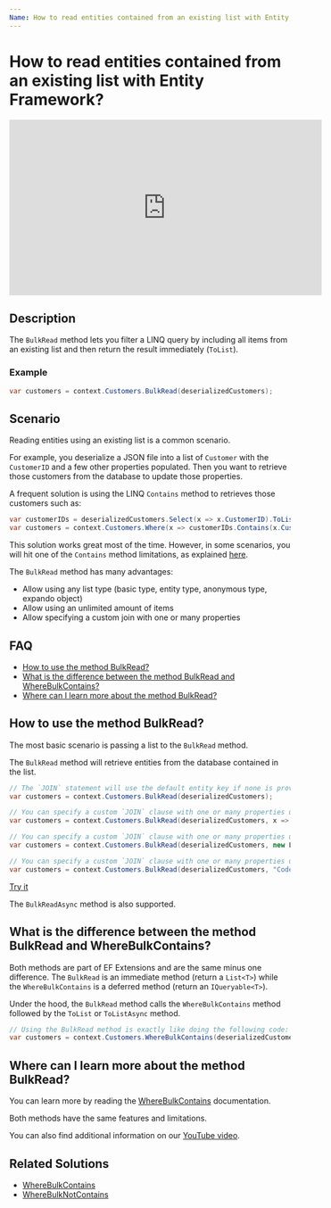 ```yaml
---
Name: How to read entities contained from an existing list with Entity Framework?
---
```


# How to read entities contained from an existing list with Entity Framework?

<iframe width="560" height="315" src="https://www.youtube.com/embed/6rDrB0I5Kyk" title="YouTube video player" frameborder="0" allow="accelerometer; autoplay; clipboard-write; encrypted-media; gyroscope; picture-in-picture" allowfullscreen></iframe>

## Description

The `BulkRead` method lets you filter a LINQ query by including all items from an existing list and then return the result immediately (`ToList`).

### Example

```csharp
var customers = context.Customers.BulkRead(deserializedCustomers);
```

## Scenario

Reading entities using an existing list is a common scenario.

For example, you deserialize a JSON file into a list of `Customer` with the `CustomerID` and a few other properties populated. Then you want to retrieve those customers from the database to update those properties.

A frequent solution is using the LINQ `Contains` method to retrieves those customers such as:

```csharp
var customerIDs = deserializedCustomers.Select(x => x.CustomerID).ToList();
var customers = context.Customers.Where(x => customerIDs.Contains(x.CustomerID)).ToList();
```

This solution works great most of the time. However, in some scenarios, you will hit one of the `Contains` method limitations, as explained [here](/where-bulk-contains#what-are-contains-method-limitations).

The `BulkRead` method has many advantages:
 - Allow using any list type (basic type, entity type, anonymous type, expando object)
 - Allow using an unlimited amount of items
 - Allow specifying a custom join with one or many properties

## FAQ

- [How to use the method BulkRead?](#how-to-use-the-method-bulkread)
- [What is the difference between the method BulkRead and WhereBulkContains?](#what-is-the-difference-between-the-method-bulkread-and-wherebulkcontains)
- [Where can I learn more about the method BulkRead?](#where-can-i-learn-more-about-the-method-bulkread)

## How to use the method BulkRead?

The most basic scenario is passing a list to the `BulkRead` method.

The `BulkRead` method will retrieve entities from the database contained in the list.

```csharp
// The `JOIN` statement will use the default entity key if none is provided (CustomerID)
var customers = context.Customers.BulkRead(deserializedCustomers);

// You can specify a custom `JOIN` clause with one or many properties using a `Lambda Expression`
var customers = context.Customers.BulkRead(deserializedCustomers, x => x.Code);

// You can specify a custom `JOIN` clause with one or many properties using a `List<string>`
var customers = context.Customers.BulkRead(deserializedCustomers, new List<string> {"Code"});

// You can specify a custom `JOIN` clause with one or many properties using a `params string[]`
var customers = context.Customers.BulkRead(deserializedCustomers, "Code");
```

[Try it](https://dotnetfiddle.net/TrBjjM)

The `BulkReadAsync` method is also supported.

## What is the difference between the method BulkRead and WhereBulkContains?

Both methods are part of EF Extensions and are the same minus one difference. The `BulkRead` is an immediate method (return a `List<T>`) while the `WhereBulkContains` is a deferred method (return an `IQueryable<T>`).

Under the hood, the `BulkRead` method calls the `WhereBulkContains` method followed by the `ToList` or `ToListAsync` method.

```csharp
// Using the BulkRead method is exactly like doing the following code:
var customers = context.Customers.WhereBulkContains(deserializedCustomers).ToList();
```

## Where can I learn more about the method BulkRead?

You can learn more by reading the [WhereBulkContains](/where-bulk-contains) documentation.

Both methods have the same features and limitations.

You can also find additional information on our [YouTube video](https://youtu.be/6rDrB0I5Kyk).

## Related Solutions

- [WhereBulkContains](/where-bulk-contains)
- [WhereBulkNotContains](/where-bulk-not-contains)